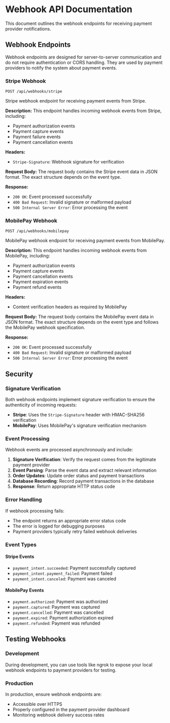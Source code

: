 # Webhook API Documentation

This document outlines the webhook endpoints for receiving payment provider notifications.

## Webhook Endpoints

Webhook endpoints are designed for server-to-server communication and do not require authentication or CORS handling. They are used by payment providers to notify the system about payment events.

### Stripe Webhook

```plaintext
POST /api/webhooks/stripe
```

Stripe webhook endpoint for receiving payment events from Stripe.

**Description:**
This endpoint handles incoming webhook events from Stripe, including:

- Payment authorization events
- Payment capture events
- Payment failure events
- Payment cancellation events

**Headers:**

- `Stripe-Signature`: Webhook signature for verification

**Request Body:**
The request body contains the Stripe event data in JSON format. The exact structure depends on the event type.

**Response:**

- `200 OK`: Event processed successfully
- `400 Bad Request`: Invalid signature or malformed payload
- `500 Internal Server Error`: Error processing the event

### MobilePay Webhook

```plaintext
POST /api/webhooks/mobilepay
```

MobilePay webhook endpoint for receiving payment events from MobilePay.

**Description:**
This endpoint handles incoming webhook events from MobilePay, including:

- Payment authorization events
- Payment capture events
- Payment cancellation events
- Payment expiration events
- Payment refund events

**Headers:**

- Content verification headers as required by MobilePay

**Request Body:**
The request body contains the MobilePay event data in JSON format. The exact structure depends on the event type and follows the MobilePay webhook specification.

**Response:**

- `200 OK`: Event processed successfully
- `400 Bad Request`: Invalid signature or malformed payload
- `500 Internal Server Error`: Error processing the event

## Security

### Signature Verification

Both webhook endpoints implement signature verification to ensure the authenticity of incoming requests:

- **Stripe**: Uses the `Stripe-Signature` header with HMAC-SHA256 verification
- **MobilePay**: Uses MobilePay's signature verification mechanism

### Event Processing

Webhook events are processed asynchronously and include:

1. **Signature Verification**: Verify the request comes from the legitimate payment provider
2. **Event Parsing**: Parse the event data and extract relevant information
3. **Order Updates**: Update order status and payment transactions
4. **Database Recording**: Record payment transactions in the database
5. **Response**: Return appropriate HTTP status code

### Error Handling

If webhook processing fails:

- The endpoint returns an appropriate error status code
- The error is logged for debugging purposes
- Payment providers typically retry failed webhook deliveries

### Event Types

#### Stripe Events

- `payment_intent.succeeded`: Payment successfully captured
- `payment_intent.payment_failed`: Payment failed
- `payment_intent.canceled`: Payment was canceled

#### MobilePay Events

- `payment.authorized`: Payment was authorized
- `payment.captured`: Payment was captured
- `payment.cancelled`: Payment was cancelled
- `payment.expired`: Payment authorization expired
- `payment.refunded`: Payment was refunded

## Testing Webhooks

### Development

During development, you can use tools like ngrok to expose your local webhook endpoints to payment providers for testing.

### Production

In production, ensure webhook endpoints are:

- Accessible over HTTPS
- Properly configured in the payment provider dashboard
- Monitoring webhook delivery success rates
